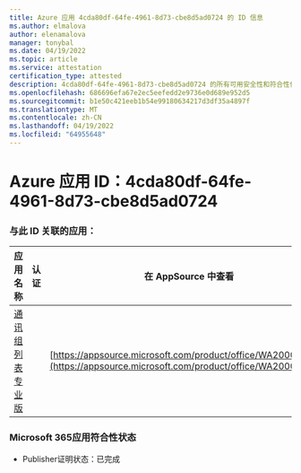 ```yaml
---
title: Azure 应用 4cda80df-64fe-4961-8d73-cbe8d5ad0724 的 ID 信息
ms.author: elmalova
author: elenamalova
manager: tonybal
ms.date: 04/19/2022
ms.topic: article
ms.service: attestation
certification_type: attested
description: 4cda80df-64fe-4961-8d73-cbe8d5ad0724 的所有可用安全性和符合性信息。
ms.openlocfilehash: 686696efa67e2ec5eefedd2e9736e0d689e952d5
ms.sourcegitcommit: b1e50c421eeb1b54e99180634217d3df35a4897f
ms.translationtype: MT
ms.contentlocale: zh-CN
ms.lasthandoff: 04/19/2022
ms.locfileid: "64955648"
---
```

# <a name="azure-app-id-4cda80df-64fe-4961-8d73-cbe8d5ad0724"></a>Azure 应用 ID：4cda80df-64fe-4961-8d73-cbe8d5ad0724


### <a name="apps-associated-with-this-id"></a>与此 ID 关联的应用：
| **应用名称** | **认证** | **在 AppSource 中查看** |
|--------------|---------------|-----------------------|
| [通讯组列表专业版](../forward/WA200002977.md) |  | [https://appsource.microsoft.com/product/office/WA200002977](https://appsource.microsoft.com/product/office/WA200002977) |

### <a name="microsoft-365-app-compliance-status"></a>Microsoft 365应用符合性状态
- Publisher证明状态：已完成
